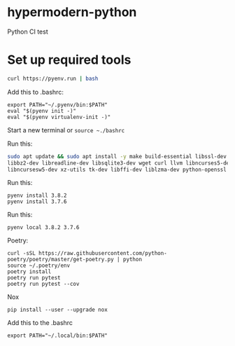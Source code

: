 # hypermodern-python
Python CI test

# Set up required tools

```bash
curl https://pyenv.run | bash
```

Add this to .bashrc:
```
export PATH="~/.pyenv/bin:$PATH"
eval "$(pyenv init -)"
eval "$(pyenv virtualenv-init -)"
```

Start a new terminal or ```source ~./bashrc```

Run this:
```bash
sudo apt update && sudo apt install -y make build-essential libssl-dev zlib1g-dev \
libbz2-dev libreadline-dev libsqlite3-dev wget curl llvm libncurses5-dev \
libncursesw5-dev xz-utils tk-dev libffi-dev liblzma-dev python-openssl git
```

Run this:
```
pyenv install 3.8.2
pyenv install 3.7.6
```

Run this:
```
pyenv local 3.8.2 3.7.6
```

Poetry:
```
curl -sSL https://raw.githubusercontent.com/python-poetry/poetry/master/get-poetry.py | python
source ~/.poetry/env
poetry install
poetry run pytest
poetry run pytest --cov
```

Nox
```
pip install --user --upgrade nox
```

Add this to the .bashrc
```
export PATH="~/.local/bin:$PATH"
